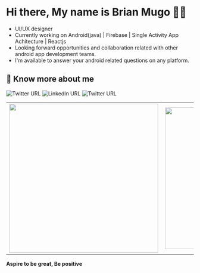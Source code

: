 # Hi there, My name is Brian Mugo 👋🏾


- UI/UX designer 
- Currently working on Android(java) | Firebase | Single Activity App Achitecture | Reactjs
- Looking forward opportunities and collaboration related with other android app development teams.
- I'm available to answer your android related questions on any platform.

## 🔗 Know more about me
![Twitter URL](https://img.shields.io/twitter/url?label=Twitter&logo=twitter&logoColor=%23ffffff&style=for-the-badge&url=https%3A%2F%2Ftwitter.com%2FBrianMugo12)
![LinkedIn URL](https://img.shields.io/twitter/url?label=Linkedin&logo=linkedin&style=for-the-badge&url=https%3A%2F%2Fwww.linkedin.com%2Fin%2Fbrian-mugo-a47155164%2F)
![Twitter URL](https://img.shields.io/twitter/url?label=Figma&logo=figma&logoColor=%23fff&style=for-the-badge&url=https%3A%2F%2Fwww.figma.com%2Ffiles%2Fuser%2F890678063322824360)


<center>
  <table>
  <tr>
      <td><img width="400px" align="left" src="https://github-readme-stats.vercel.app/api?username=brayomugo15&count_private=true&show_icons=true&theme=dark&layout=compact" /></td>
      <td><img width="380px" align="left" src="https://github-readme-stats.vercel.app/api/top-langs/?username=brayomugo15&hide=html&layout=compact&theme=dark" /></td>      
  </tr>   
</table>
</center>

**Aspire to be great, Be positive**

